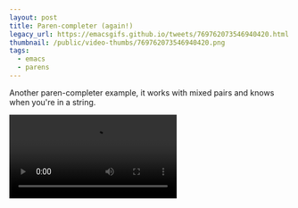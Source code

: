 ```yaml
---
layout: post
title: Paren-completer (again!)
legacy_url: https://emacsgifs.github.io/tweets/769762073546940420.html
thumbnail: /public/video-thumbs/769762073546940420.png
tags:
  - emacs
  - parens
---
```


Another paren-completer example, it works with mixed pairs and knows when you're in a string.

<video controls autoplay loop>
  <source src="/public/videos/769762073546940420.mp4" type="video/mp4">
    Sorry your browser does not support the video tag, maybe time to upgrade?
</video>
